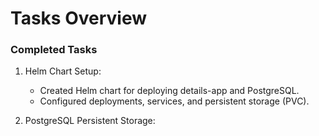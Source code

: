 # Tasks Overview

### Completed Tasks

1. Helm Chart Setup:
    - Created Helm chart for deploying details-app and PostgreSQL.
    - Configured deployments, services, and persistent storage (PVC).

2. PostgreSQL Persistent Storage:

